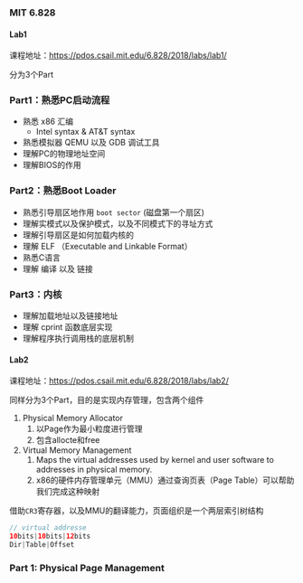 ### MIT 6.828

#### Lab1
课程地址：https://pdos.csail.mit.edu/6.828/2018/labs/lab1/

分为3个Part
### Part1：熟悉PC启动流程
- 熟悉 x86 汇编
  - Intel syntax & AT&T syntax
- 熟悉模拟器 QEMU 以及 GDB 调试工具
- 理解PC的物理地址空间
- 理解BIOS的作用

### Part2：熟悉Boot Loader
- 熟悉引导扇区地作用 `boot sector` (磁盘第一个扇区)
- 理解实模式以及保护模式，以及不同模式下的寻址方式
- 理解引导扇区是如何加载内核的
- 理解 ELF （Executable and Linkable Format）
- 熟悉C语言
- 理解 编译 以及 链接 

### Part3：内核
- 理解加载地址以及链接地址
- 理解 cprint 函数底层实现
- 理解程序执行调用栈的底层机制


#### Lab2
课程地址：https://pdos.csail.mit.edu/6.828/2018/labs/lab2/

同样分为3个Part，目的是实现内存管理，包含两个组件
1. Physical Memory Allocator
   1. 以Page作为最小粒度进行管理
   2. 包含allocte和free
2. Virtual Memory Management
   1. Maps the virtual addresses used by kernel and user software to addresses in physical memory. 
   2. x86的硬件内存管理单元（MMU）通过查询页表（Page Table）可以帮助我们完成这种映射


借助`CR3`寄存器，以及MMU的翻译能力，页面组织是一个两层索引树结构

```java
// virtual addresse
10bits|10bits|12bits
Dir|Table|Offset
```


### Part 1: Physical Page Management
